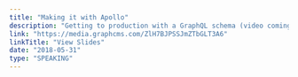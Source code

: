 ```yaml
---
title: "Making it with Apollo"
description: "Getting to production with a GraphQL schema (video coming soon)"
link: "https://media.graphcms.com/ZlH7BJPSSJmZTbGLT3A6"
linkTitle: "View Slides"
date: "2018-05-31"
type: "SPEAKING"
---
```


